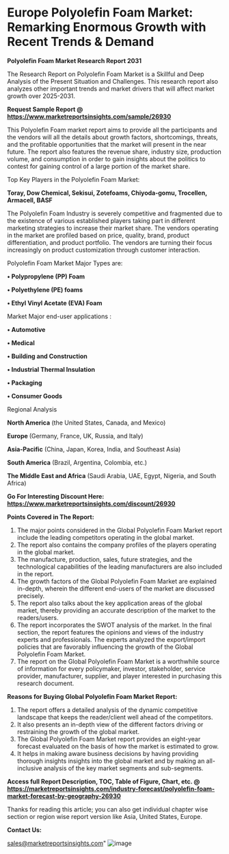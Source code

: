  # Europe Polyolefin Foam Market: Remarking Enormous Growth with Recent Trends & Demand

<strong>Polyolefin Foam Market Research Report 2031</strong>

The Research Report on Polyolefin Foam Market is a Skillful and Deep Analysis of the Present Situation and Challenges. This research report also analyzes other important trends and market drivers that will affect market growth over 2025-2031.

<strong>Request Sample Report @ <a href=https://www.marketreportsinsights.com/sample/26930>https://www.marketreportsinsights.com/sample/26930</a></strong>

This Polyolefin Foam market report aims to provide all the participants and the vendors will all the details about growth factors, shortcomings, threats, and the profitable opportunities that the market will present in the near future. The report also features the revenue share, industry size, production volume, and consumption in order to gain insights about the politics to contest for gaining control of a large portion of the market share.

Top Key Players in the Polyolefin Foam Market:

<strong>Toray, Dow Chemical, Sekisui, Zotefoams, Chiyoda-gomu, Trocellen, Armacell, BASF</strong>

The Polyolefin Foam Industry is severely competitive and fragmented due to the existence of various established players taking part in different marketing strategies to increase their market share. The vendors operating in the market are profiled based on price, quality, brand, product differentiation, and product portfolio. The vendors are turning their focus increasingly on product customization through customer interaction.

Polyolefin Foam Market Major Types are:

<strong>• Polypropylene (PP) Foam

• Polyethylene (PE) foams

• Ethyl Vinyl Acetate (EVA) Foam</strong>

Market Major end-user applications :

<strong>• Automotive

• Medical

• Building and Construction

• Industrial Thermal Insulation

• Packaging

• Consumer Goods</strong>

Regional Analysis

</u><strong><b>North America</b></strong> (the United States, Canada, and Mexico)

<strong><b>Europe </b></strong>(Germany, France, UK, Russia, and Italy)

<strong><b>Asia-Pacific</b></strong> (China, Japan, Korea, India, and Southeast Asia)

<strong><b>South America</b></strong> (Brazil, Argentina, Colombia, etc.)

<strong><b>The Middle East and Africa</b></strong> (Saudi Arabia, UAE, Egypt, Nigeria, and South Africa)

<strong>Go For Interesting Discount Here: <a href=https://www.marketreportsinsights.com/discount/26930>https://www.marketreportsinsights.com/discount/26930</a></strong>

<strong>Points Covered in The Report:</strong>
<ol>
  <li>The major points considered in the Global Polyolefin Foam Market report include the leading competitors operating in the global market.</li>
  <li>The report also contains the company profiles of the players operating in the global market.</li>
  <li>The manufacture, production, sales, future strategies, and the technological capabilities of the leading manufacturers are also included in the report.</li>
  <li>The growth factors of the Global Polyolefin Foam Market are explained in-depth, wherein the different end-users of the market are discussed precisely.</li>
  <li>The report also talks about the key application areas of the global market, thereby providing an accurate description of the market to the readers/users.</li>
  <li>The report incorporates the SWOT analysis of the market. In the final section, the report features the opinions and views of the industry experts and professionals. The experts analyzed the export/import policies that are favorably influencing the growth of the Global Polyolefin Foam Market.</li>
  <li>The report on the Global Polyolefin Foam Market is a worthwhile source of information for every policymaker, investor, stakeholder, service provider, manufacturer, supplier, and player interested in purchasing this research document.</li>
</ol>
<strong>Reasons for Buying Global Polyolefin Foam Market Report:</strong>

<ol>
  <li>The report offers a detailed analysis of the dynamic competitive landscape that keeps the reader/client well ahead of the competitors.</li>
  <li>It also presents an in-depth view of the different factors driving or restraining the growth of the global market.</li>
  <li>The Global Polyolefin Foam Market report provides an eight-year forecast evaluated on the basis of how the market is estimated to grow.</li>
  <li>It helps in making aware business decisions by having providing thorough insights insights into the global market and by making an all-inclusive analysis of the key market segments and sub-segments.</li>
</ol>
<strong>Access full Report Description, TOC, Table of Figure, Chart, etc. @ <a href=https://marketreportsinsights.com/industry-forecast/polyolefin-foam-market-forecast-by-geography-26930>https://marketreportsinsights.com/industry-forecast/polyolefin-foam-market-forecast-by-geography-26930</a></strong>


Thanks for reading this article; you can also get individual chapter wise section or region wise report version like Asia, United States, Europe.

<strong>Contact Us:</strong>

sales@marketreportsinsights.com"
![image](https://github.com/user-attachments/assets/8f3ea89e-41a1-4e4b-aa60-606661dd6f9d)
